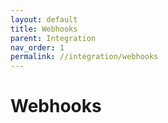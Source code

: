 ```yaml
---
layout: default
title: Webhooks
parent: Integration
nav_order: 1
permalink: //integration/webhooks
---
```



# Webhooks